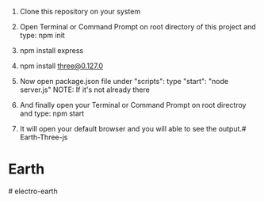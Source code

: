 1. Clone this repository on your system

2. Open Terminal or Command Prompt on root directory of this project and type: npm init

3. npm install express

4. npm install three@0.127.0

5. Now open package.json file under "scripts":  type  "start": "node server.js" 
  NOTE: If it's not already there

6. And finally open your Terminal or Command Prompt on root directroy and type: npm start

7. It will open your default browser and you will able to see the output.# Earth-Three-js
# Earth
#   e l e c t r o - e a r t h 
 
 
